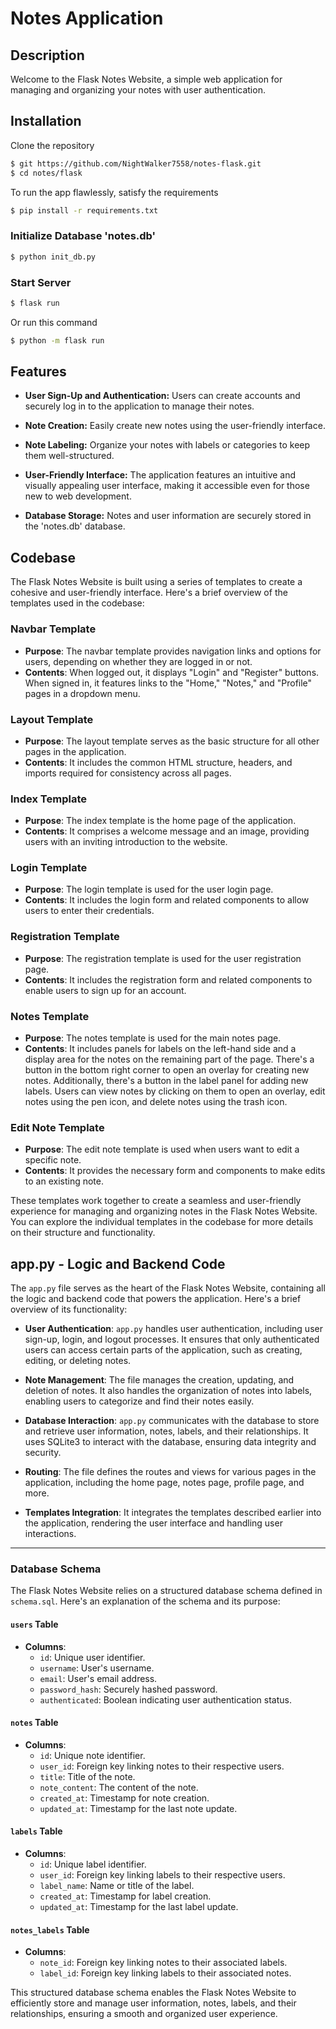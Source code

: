 # Notes Application

## Description

Welcome to the Flask Notes Website, a simple web application for managing and organizing your notes with user authentication.

## Installation

Clone the repository
```bash
$ git https://github.com/NightWalker7558/notes-flask.git
$ cd notes/flask
```

To run the app flawlessly, satisfy the requirements
```bash
$ pip install -r requirements.txt
```

### Initialize Database 'notes.db'
```bash
$ python init_db.py
```

### Start Server
```bash
$ flask run
```

Or run this command
```bash
$ python -m flask run
```

## Features

- **User Sign-Up and Authentication:** Users can create accounts and securely log in to the application to manage their notes.

- **Note Creation:** Easily create new notes using the user-friendly interface.

- **Note Labeling:** Organize your notes with labels or categories to keep them well-structured.

- **User-Friendly Interface:** The application features an intuitive and visually appealing user interface, making it accessible even for those new to web development.

- **Database Storage:** Notes and user information are securely stored in the 'notes.db' database.

## Codebase

The Flask Notes Website is built using a series of templates to create a cohesive and user-friendly interface. Here's a brief overview of the templates used in the codebase:

### Navbar Template

- **Purpose**: The navbar template provides navigation links and options for users, depending on whether they are logged in or not.
- **Contents**: When logged out, it displays "Login" and "Register" buttons. When signed in, it features links to the "Home," "Notes," and "Profile" pages in a dropdown menu.

### Layout Template

- **Purpose**: The layout template serves as the basic structure for all other pages in the application.
- **Contents**: It includes the common HTML structure, headers, and imports required for consistency across all pages.

### Index Template

- **Purpose**: The index template is the home page of the application.
- **Contents**: It comprises a welcome message and an image, providing users with an inviting introduction to the website.

### Login Template

- **Purpose**: The login template is used for the user login page.
- **Contents**: It includes the login form and related components to allow users to enter their credentials.

### Registration Template

- **Purpose**: The registration template is used for the user registration page.
- **Contents**: It includes the registration form and related components to enable users to sign up for an account.

### Notes Template

- **Purpose**: The notes template is used for the main notes page.
- **Contents**: It includes panels for labels on the left-hand side and a display area for the notes on the remaining part of the page. There's a button in the bottom right corner to open an overlay for creating new notes. Additionally, there's a button in the label panel for adding new labels. Users can view notes by clicking on them to open an overlay, edit notes using the pen icon, and delete notes using the trash icon.

### Edit Note Template

- **Purpose**: The edit note template is used when users want to edit a specific note.
- **Contents**: It provides the necessary form and components to make edits to an existing note.

These templates work together to create a seamless and user-friendly experience for managing and organizing notes in the Flask Notes Website. You can explore the individual templates in the codebase for more details on their structure and functionality.

## app.py - Logic and Backend Code

The `app.py` file serves as the heart of the Flask Notes Website, containing all the logic and backend code that powers the application. Here's a brief overview of its functionality:

- **User Authentication**: `app.py` handles user authentication, including user sign-up, login, and logout processes. It ensures that only authenticated users can access certain parts of the application, such as creating, editing, or deleting notes.

- **Note Management**: The file manages the creation, updating, and deletion of notes. It also handles the organization of notes into labels, enabling users to categorize and find their notes easily.

- **Database Interaction**: `app.py` communicates with the database to store and retrieve user information, notes, labels, and their relationships. It uses SQLite3 to interact with the database, ensuring data integrity and security.

- **Routing**: The file defines the routes and views for various pages in the application, including the home page, notes page, profile page, and more.

- **Templates Integration**: It integrates the templates described earlier into the application, rendering the user interface and handling user interactions.

---

### Database Schema

The Flask Notes Website relies on a structured database schema defined in `schema.sql`. Here's an explanation of the schema and its purpose:

#### `users` Table

- **Columns**:
  - `id`: Unique user identifier.
  - `username`: User's username.
  - `email`: User's email address.
  - `password_hash`: Securely hashed password.
  - `authenticated`: Boolean indicating user authentication status.

#### `notes` Table

- **Columns**:
  - `id`: Unique note identifier.
  - `user_id`: Foreign key linking notes to their respective users.
  - `title`: Title of the note.
  - `note_content`: The content of the note.
  - `created_at`: Timestamp for note creation.
  - `updated_at`: Timestamp for the last note update.

#### `labels` Table

- **Columns**:
  - `id`: Unique label identifier.
  - `user_id`: Foreign key linking labels to their respective users.
  - `label_name`: Name or title of the label.
  - `created_at`: Timestamp for label creation.
  - `updated_at`: Timestamp for the last label update.

#### `notes_labels` Table

- **Columns**:
  - `note_id`: Foreign key linking notes to their associated labels.
  - `label_id`: Foreign key linking labels to their associated notes.

This structured database schema enables the Flask Notes Website to efficiently store and manage user information, notes, labels, and their relationships, ensuring a smooth and organized user experience.